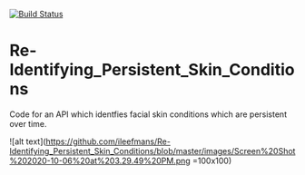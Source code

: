 [![Build Status](https://travis-ci.com/ileefmans/Re-Identifying_Persistent_Skin_Conditions.svg?token=uqQex7VxKszGWbK9PpaD&branch=master)](https://travis-ci.com/ileefmans/Re-Identifying_Persistent_Skin_Conditions)
# Re-Identifying_Persistent_Skin_Conditions

Code for an API which identfies facial skin conditions which are persistent over time.

![alt text](https://github.com/ileefmans/Re-Identifying_Persistent_Skin_Conditions/blob/master/images/Screen%20Shot%202020-10-06%20at%203.29.49%20PM.png =100x100)
